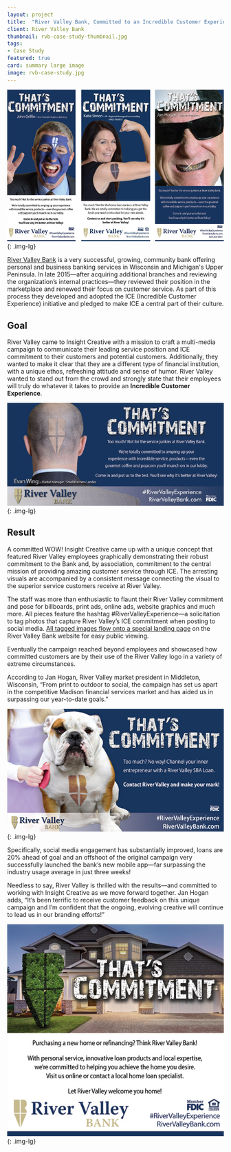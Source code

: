 ```yaml
---
layout: project
title:  "River Valley Bank, Committed to an Incredible Customer Experience"
client: River Valley Bank
thumbnail: rvb-case-study-thumbnail.jpg
tags:
- Case Study
featured: true
card: summary large image
image: rvb-case-study.jpg
---
```


![River Valley Bank Case Study](/img/rvb-commitment-verticals.jpg){: .img-lg}

[River Valley Bank](http://rivervalleybank.com/) is a very successful, growing, community bank offering personal and business banking services in Wisconsin and Michigan's Upper Peninsula. In late 2015&mdash;after acquiring additional branches and reviewing the organization’s internal practices&mdash;they reviewed their position in the marketplace and renewed their focus on customer service. As part of this process they developed and adopted the ICE (Incredible Customer Experience) initiative and pledged to make ICE a central part of their culture.  

## Goal

River Valley came to Insight Creative with a mission to craft a multi-media campaign to communicate their leading service position and ICE commitment to their customers and potential customers. Additionally, they wanted to make it clear that they are a different type of financial institution, with a unique ethos, refreshing attitude and sense of humor. River Valley wanted to stand out from the crowd and strongly state that their employees will truly do whatever it takes to provide an **Incredible Customer Experience**.

![River Valley Bank Case Study](/img/rvb-commitment-head-shave.jpg){: .img-lg}

## Result

A committed WOW! Insight Creative came up with a unique concept that featured River Valley employees graphically demonstrating their robust commitment to the Bank and, by association, commitment to the central mission of providing amazing customer service through ICE. The arresting visuals are accompanied by a consistent message connecting the visual to the superior service customers receive at River Valley.

The staff was more than enthusiastic to flaunt their River Valley commitment and pose for billboards, print ads, online ads, website graphics and much more. All pieces feature the hashtag #RiverValleyExperience—a solicitation to tag photos that capture River Valley’s ICE commitment when posting to social media. [All tagged images flow onto a special landing page](https://www.rivervalleybank.com/river-valley-experience.html) on the River Valley Bank website for easy public viewing.  

Eventually the campaign reached beyond employees and showcased how committed customers are by their use of the River Valley logo in a variety of extreme circumstances.

According to Jan Hogan, River Valley market president in Middleton, Wisconsin, “From print to outdoor to social, the campaign has set us apart in the competitive Madison financial services market and has aided us in surpassing our year-to-date goals.”

![River Valley Bank Case Study](/img/rvb-commitment-dog.jpg){: .img-lg}

Specifically, social media engagement has substantially improved, loans are 20% ahead of goal and an offshoot of the original campaign very successfully launched the bank’s new mobile app—far surpassing the industry usage average in just three weeks!

Needless to say, River Valley is thrilled with the results—and committed to working with Insight Creative as we move forward together. Jan Hogan adds, “It’s been terrific to receive customer feedback on this unique campaign and I’m confident that the ongoing, evolving creative will continue to lead us in our branding efforts!”

![River Valley Bank Case Study](/img/rvb-commitment-shrub.jpg){: .img-lg}
